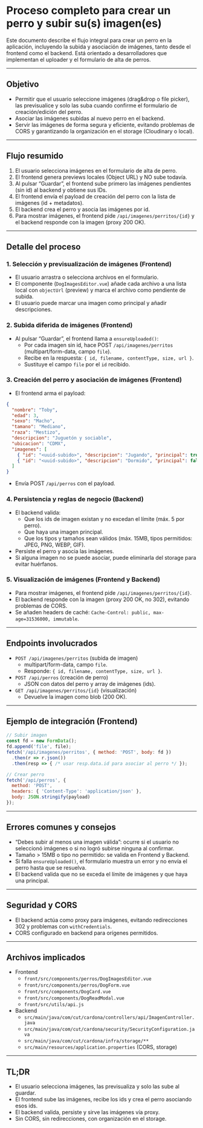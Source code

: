 # Proceso completo para crear un perro y subir su(s) imagen(es)

Este documento describe el flujo integral para crear un perro en la aplicación, incluyendo la subida y asociación de imágenes, tanto desde el frontend como el backend. Está orientado a desarrolladores que implementan el uploader y el formulario de alta de perros.

---

## Objetivo
- Permitir que el usuario seleccione imágenes (drag&drop o file picker), las previsualice y solo las suba cuando confirme el formulario de creación/edición del perro.
- Asociar las imágenes subidas al nuevo perro en el backend.
- Servir las imágenes de forma segura y eficiente, evitando problemas de CORS y garantizando la organización en el storage (Cloudinary o local).

---

## Flujo resumido

1. El usuario selecciona imágenes en el formulario de alta de perro.
2. El frontend genera previews locales (Object URL) y NO sube todavía.
3. Al pulsar “Guardar”, el frontend sube primero las imágenes pendientes (sin id) al backend y obtiene sus IDs.
4. El frontend envía el payload de creación del perro con la lista de imágenes (id + metadatos).
5. El backend crea el perro y asocia las imágenes por id.
6. Para mostrar imágenes, el frontend pide `/api/imagenes/perritos/{id}` y el backend responde con la imagen (proxy 200 OK).

---

## Detalle del proceso

### 1. Selección y previsualización de imágenes (Frontend)
- El usuario arrastra o selecciona archivos en el formulario.
- El componente (`DogImagesEditor.vue`) añade cada archivo a una lista local con `objectUrl` (preview) y marca el archivo como pendiente de subida.
- El usuario puede marcar una imagen como principal y añadir descripciones.

### 2. Subida diferida de imágenes (Frontend)
- Al pulsar “Guardar”, el frontend llama a `ensureUploaded()`:
  - Por cada imagen sin id, hace POST `/api/imagenes/perritos` (multipart/form-data, campo `file`).
  - Recibe en la respuesta: `{ id, filename, contentType, size, url }`.
  - Sustituye el campo `file` por el `id` recibido.

### 3. Creación del perro y asociación de imágenes (Frontend)
- El frontend arma el payload:
```json
{
  "nombre": "Toby",
  "edad": 3,
  "sexo": "Macho",
  "tamano": "Mediano",
  "raza": "Mestizo",
  "descripcion": "Juguetón y sociable",
  "ubicacion": "CDMX",
  "imagenes": [
    { "id": "<uuid-subido>", "descripcion": "Jugando", "principal": true },
    { "id": "<uuid-subido>", "descripcion": "Dormido", "principal": false }
  ]
}
```
- Envía POST `/api/perros` con el payload.

### 4. Persistencia y reglas de negocio (Backend)
- El backend valida:
  - Que los ids de imagen existan y no excedan el límite (máx. 5 por perro).
  - Que haya una imagen principal.
  - Que los tipos y tamaños sean válidos (máx. 15MB, tipos permitidos: JPEG, PNG, WEBP, GIF).
- Persiste el perro y asocia las imágenes.
- Si alguna imagen no se puede asociar, puede eliminarla del storage para evitar huérfanos.

### 5. Visualización de imágenes (Frontend y Backend)
- Para mostrar imágenes, el frontend pide `/api/imagenes/perritos/{id}`.
- El backend responde con la imagen (proxy 200 OK, no 302), evitando problemas de CORS.
- Se añaden headers de caché: `Cache-Control: public, max-age=31536000, immutable`.

---

## Endpoints involucrados

- `POST /api/imagenes/perritos` (subida de imagen)
  - multipart/form-data, campo `file`.
  - Responde: `{ id, filename, contentType, size, url }`.
- `POST /api/perros` (creación de perro)
  - JSON con datos del perro y array de imágenes (ids).
- `GET /api/imagenes/perritos/{id}` (visualización)
  - Devuelve la imagen como blob (200 OK).

---

## Ejemplo de integración (Frontend)

```js
// Subir imagen
const fd = new FormData();
fd.append('file', file);
fetch('/api/imagenes/perritos', { method: 'POST', body: fd })
  .then(r => r.json())
  .then(resp => { /* usar resp.data.id para asociar al perro */ });

// Crear perro
fetch('/api/perros', {
  method: 'POST',
  headers: { 'Content-Type': 'application/json' },
  body: JSON.stringify(payload)
});
```

---

## Errores comunes y consejos
- “Debes subir al menos una imagen válida”: ocurre si el usuario no seleccionó imágenes o si no logró subirse ninguna al confirmar.
- Tamaño > 15MB o tipo no permitido: se valida en Frontend y Backend.
- Si falla `ensureUploaded()`, el formulario muestra un error y no envía el perro hasta que se resuelva.
- El backend valida que no se exceda el límite de imágenes y que haya una principal.

---

## Seguridad y CORS
- El backend actúa como proxy para imágenes, evitando redirecciones 302 y problemas con `withCredentials`.
- CORS configurado en backend para orígenes permitidos.

---

## Archivos implicados
- Frontend
  - `front/src/components/perros/DogImagesEditor.vue`
  - `front/src/components/perros/DogForm.vue`
  - `front/src/components/DogCard.vue`
  - `front/src/components/DogReadModal.vue`
  - `front/src/utils/api.js`
- Backend
  - `src/main/java/com/cut/cardona/controllers/api/ImagenController.java`
  - `src/main/java/com/cut/cardona/security/SecurityConfiguration.java`
  - `src/main/java/com/cut/cardona/infra/storage/**`
  - `src/main/resources/application.properties` (CORS, storage)

---

## TL;DR
- El usuario selecciona imágenes, las previsualiza y solo las sube al guardar.
- El frontend sube las imágenes, recibe los ids y crea el perro asociando esos ids.
- El backend valida, persiste y sirve las imágenes vía proxy.
- Sin CORS, sin redirecciones, con organización en el storage.

